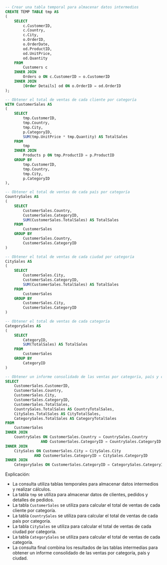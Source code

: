 ```sql
-- Crear una tabla temporal para almacenar datos intermedios
CREATE TEMP TABLE tmp AS
(
    SELECT
        c.CustomerID,
        c.Country,
        c.City,
        o.OrderID,
        o.OrderDate,
        od.ProductID,
        od.UnitPrice,
        od.Quantity
    FROM
        Customers c
    INNER JOIN
        Orders o ON c.CustomerID = o.CustomerID
    INNER JOIN
        [Order Details] od ON o.OrderID = od.OrderID
);

-- Obtener el total de ventas de cada cliente por categoría
WITH CustomerSales AS
(
    SELECT
        tmp.CustomerID,
        tmp.Country,
        tmp.City,
        p.CategoryID,
        SUM(tmp.UnitPrice * tmp.Quantity) AS TotalSales
    FROM
        tmp
    INNER JOIN
        Products p ON tmp.ProductID = p.ProductID
    GROUP BY
        tmp.CustomerID,
        tmp.Country,
        tmp.City,
        p.CategoryID
),

-- Obtener el total de ventas de cada país por categoría
CountrySales AS
(
    SELECT
        CustomerSales.Country,
        CustomerSales.CategoryID,
        SUM(CustomerSales.TotalSales) AS TotalSales
    FROM
        CustomerSales
    GROUP BY
        CustomerSales.Country,
        CustomerSales.CategoryID
)

-- Obtener el total de ventas de cada ciudad por categoría
CitySales AS
(
    SELECT
        CustomerSales.City,
        CustomerSales.CategoryID,
        SUM(CustomerSales.TotalSales) AS TotalSales
    FROM
        CustomerSales
    GROUP BY
        CustomerSales.City,
        CustomerSales.CategoryID
)

-- Obtener el total de ventas de cada categoría
CategorySales AS
(
    SELECT
        CategoryID,
        SUM(TotalSales) AS TotalSales
    FROM
        CustomerSales
    GROUP BY
        CategoryID
)

-- Obtener un informe consolidado de las ventas por categoría, país y ciudad
SELECT
    CustomerSales.CustomerID,
    CustomerSales.Country,
    CustomerSales.City,
    CustomerSales.CategoryID,
    CustomerSales.TotalSales,
    CountrySales.TotalSales AS CountryTotalSales,
    CitySales.TotalSales AS CityTotalSales,
    CategorySales.TotalSales AS CategoryTotalSales
FROM
    CustomerSales
INNER JOIN
    CountrySales ON CustomerSales.Country = CountrySales.Country
                AND CustomerSales.CategoryID = CountrySales.CategoryID
INNER JOIN
    CitySales ON CustomerSales.City = CitySales.City
             AND CustomerSales.CategoryID = CitySales.CategoryID
INNER JOIN
    CategorySales ON CustomerSales.CategoryID = CategorySales.CategoryID;
```

Explicación:

* La consulta utiliza tablas temporales para almacenar datos intermedios y realizar cálculos.
* La tabla `tmp` se utiliza para almacenar datos de clientes, pedidos y detalles de pedidos.
* La tabla `CustomerSales` se utiliza para calcular el total de ventas de cada cliente por categoría.
* La tabla `CountrySales` se utiliza para calcular el total de ventas de cada país por categoría.
* La tabla `CitySales` se utiliza para calcular el total de ventas de cada ciudad por categoría.
* La tabla `CategorySales` se utiliza para calcular el total de ventas de cada categoría.
* La consulta final combina los resultados de las tablas intermedias para obtener un informe consolidado de las ventas por categoría, país y ciudad.